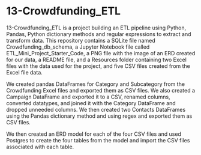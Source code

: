 # 13-Crowdfunding_ETL

13-Crowdfunding_ETL is a project building an ETL pipeline using Python, Pandas, Python dictionary methods and regular expressions to extract and transform data.  This repository contains a SQLite file named Crowdfunding_db_schema, a Jupyter Notebook file called ETL_Mini_Project_Starter_Code, a PNG file with the image of an ERD created for our data, a README file, and a Resources folder containing two Excel files with the data used for the project, and five CSV files created from the Excel file data.

We created pandas DataFrames for Category and Subcategory from the Crowdfunding Excel files and exported them as CSV files. We also created a Campaign DataFrame and exported it to a CSV, renamed columns, converted datatypes, and joined it with the Category DataFrame and dropped unneeded columns. We then created two Contacts DataFrames using the Pandas dictionary method and using regex and exported them as CSV files.

We then created an ERD model for each of the four CSV files and used Postgres to create the four tables from the model and import the CSV files associated with each table.
